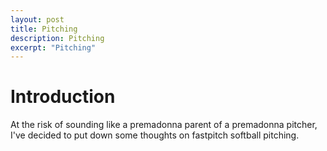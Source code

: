 ```yaml
---
layout: post
title: Pitching
description: Pitching
excerpt: "Pitching"
---
```

# Introduction
At the risk of sounding like a premadonna parent of a premadonna pitcher, 
I've decided to put down some thoughts on fastpitch softball pitching.
